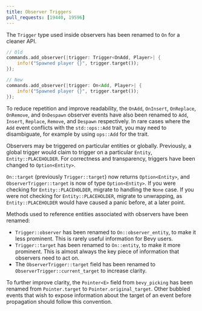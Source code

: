 ```yaml
---
title: Observer Triggers
pull_requests: [19440, 19596]
---
```


The `Trigger` type used inside observers has been renamed to `On` for a cleaner API.

```rust
// Old
commands.add_observer(|trigger: Trigger<OnAdd, Player>| {
    info!("Spawned player {}", trigger.target());
});

// New
commands.add_observer(|trigger: On<Add, Player>| {
    info!("Spawned player {}", trigger.target());
});
```

To reduce repetition and improve readability, the `OnAdd`, `OnInsert`, `OnReplace`, `OnRemove`, and `OnDespawn`
observer events have also been renamed to `Add`, `Insert`, `Replace`, `Remove`, and `Despawn` respectively.
In rare cases where the `Add` event conflicts with the `std::ops::Add` trait, you may need to disambiguate,
for example by using `ops::Add` for the trait.

Observers may be triggered on particular entities or globally.
Previously, a global trigger would claim to trigger on a particular `Entity`, `Entity::PLACEHOLDER`.
For correctness and transparency, triggers have been changed to `Option<Entity>`.

`On::target` (previously `Trigger::target`) now returns `Option<Entity>`, and `ObserverTrigger::target`
is now of type `Option<Entity>`. If you were checking for `Entity::PLACEHOLDER`, migrate to handling the `None` case.
If you were not checking for `Entity::PLACEHOLDER`, migrate to unwrapping, as `Entity::PLACEHOLDER`
would have caused a panic before, at a later point.

Methods used to reference entities associated with observers have been renamed:

- `Trigger::observer` has been renamed to `On::observer_entity`, to make it less prominent. This is rarely useful information for Bevy users.
- `Trigger::target` has been renamed to `On::entity`, to make it more prominent. This is almost always the key piece of information that observers need to act on.
- The `ObserverTrigger::target` field has been renamed to `ObserverTrigger::current_target` to increase clarity.

To further improve clarity, the `Pointer<E>` field from `bevy_picking` has been renamed from `Pointer.target` to `Pointer.original_target`.
Other bubbled events that wish to expose information about the target of an event before propagation should follow this convention.
